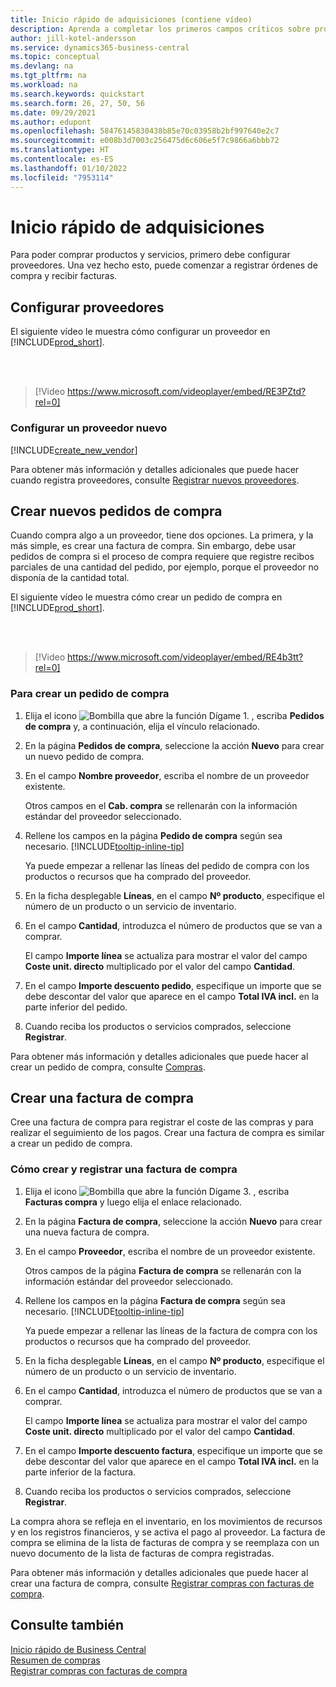```yaml
---
title: Inicio rápido de adquisiciones (contiene vídeo)
description: Aprenda a completar los primeros campos críticos sobre proveedores en Business Central para que pueda comenzar a comprar productos y servicios.
author: jill-kotel-andersson
ms.service: dynamics365-business-central
ms.topic: conceptual
ms.devlang: na
ms.tgt_pltfrm: na
ms.workload: na
ms.search.keywords: quickstart
ms.search.form: 26, 27, 50, 56
ms.date: 09/29/2021
ms.author: edupont
ms.openlocfilehash: 58476145830438b85e70c03958b2bf997640e2c7
ms.sourcegitcommit: e008b3d7003c256475d6c606e5f7c9866a6bbb72
ms.translationtype: HT
ms.contentlocale: es-ES
ms.lasthandoff: 01/10/2022
ms.locfileid: "7953114"
---
```

# <a name="procurement-quick-start"></a>Inicio rápido de adquisiciones

Para poder comprar productos y servicios, primero debe configurar proveedores. Una vez hecho esto, puede comenzar a registrar órdenes de compra y recibir facturas.  

## <a name="set-up-vendors"></a>Configurar proveedores

El siguiente vídeo le muestra cómo configurar un proveedor en [!INCLUDE[prod_short](includes/prod_short.md)].

<br><br>  

> [!Video https://www.microsoft.com/videoplayer/embed/RE3PZtd?rel=0]

### <a name="set-up-a-new-vendor"></a>Configurar un proveedor nuevo

[!INCLUDE[create_new_vendor](includes/create_new_vendor.md)]

Para obtener más información y detalles adicionales que puede hacer cuando registra proveedores, consulte [Registrar nuevos proveedores](purchasing-how-register-new-vendors.md).  

## <a name="create-new-purchase-orders"></a>Crear nuevos pedidos de compra

Cuando compra algo a un proveedor, tiene dos opciones. La primera, y la más simple, es crear una factura de compra. Sin embargo, debe usar pedidos de compra si el proceso de compra requiere que registre recibos parciales de una cantidad del pedido, por ejemplo, porque el proveedor no disponía de la cantidad total.

El siguiente vídeo le muestra cómo crear un pedido de compra en [!INCLUDE[prod_short](includes/prod_short.md)].

<br><br>

> [!Video https://www.microsoft.com/videoplayer/embed/RE4b3tt?rel=0]

### <a name="to-create-a-purchase-order"></a>Para crear un pedido de compra  

1. Elija el icono ![Bombilla que abre la función Dígame 1.](media/ui-search/search_small.png "Dígame qué desea hacer") , escriba **Pedidos de compra** y, a continuación, elija el vínculo relacionado.  

2. En la página **Pedidos de compra**, seleccione la acción **Nuevo** para crear un nuevo pedido de compra.

3. En el campo **Nombre proveedor**, escriba el nombre de un proveedor existente.

    Otros campos en el **Cab. compra** se rellenarán con la información estándar del proveedor seleccionado.  

4. Rellene los campos en la página **Pedido de compra** según sea necesario. [!INCLUDE[tooltip-inline-tip](includes/tooltip-inline-tip_md.md)]

    Ya puede empezar a rellenar las líneas del pedido de compra con los productos o recursos que ha comprado del proveedor.

5. En la ficha desplegable **Líneas**, en el campo **Nº producto**, especifique el número de un producto o un servicio de inventario.

6. En el campo **Cantidad**, introduzca el número de productos que se van a comprar.

    El campo **Importe línea** se actualiza para mostrar el valor del campo **Coste unit. directo** multiplicado por el valor del campo **Cantidad**.

7. En el campo **Importe descuento pedido**, especifique un importe que se debe descontar del valor que aparece en el campo **Total IVA incl.** en la parte inferior del pedido.

8. Cuando reciba los productos o servicios comprados, seleccione **Registrar**.

Para obtener más información y detalles adicionales que puede hacer al crear un pedido de compra, consulte [Compras](purchasing-manage-purchasing.md).  

## <a name="create-a-purchase-invoice"></a>Crear una factura de compra  

Cree una factura de compra para registrar el coste de las compras y para realizar el seguimiento de los pagos. Crear una factura de compra es similar a crear un pedido de compra.

### <a name="how-to-create-and-post-a-purchase-invoice"></a>Cómo crear y registrar una factura de compra  

1. Elija el icono ![Bombilla que abre la función Dígame 3.](media/ui-search/search_small.png "Dígame qué desea hacer") , escriba **Facturas compra** y luego elija el enlace relacionado.  
2. En la página **Factura de compra**, seleccione la acción **Nuevo** para crear una nueva factura de compra.
3. En el campo **Proveedor**, escriba el nombre de un proveedor existente.

    Otros campos de la página **Factura de compra** se rellenarán con la información estándar del proveedor seleccionado.

4. Rellene los campos en la página **Factura de compra** según sea necesario. [!INCLUDE[tooltip-inline-tip](includes/tooltip-inline-tip_md.md)]

    Ya puede empezar a rellenar las líneas de la factura de compra con los productos o recursos que ha comprado del proveedor.

5. En la ficha desplegable **Líneas**, en el campo **Nº producto**, especifique el número de un producto o un servicio de inventario.
6. En el campo **Cantidad**, introduzca el número de productos que se van a comprar.

    El campo **Importe línea** se actualiza para mostrar el valor del campo **Coste unit. directo** multiplicado por el valor del campo **Cantidad**.

7. En el campo **Importe descuento factura**, especifique un importe que se debe descontar del valor que aparece en el campo **Total IVA incl.** en la parte inferior de la factura.

8. Cuando reciba los productos o servicios comprados, seleccione **Registrar**.

La compra ahora se refleja en el inventario, en los movimientos de recursos y en los registros financieros, y se activa el pago al proveedor. La factura de compra se elimina de la lista de facturas de compra y se reemplaza con un nuevo documento de la lista de facturas de compra registradas.  

Para obtener más información y detalles adicionales que puede hacer al crear una factura de compra, consulte [Registrar compras con facturas de compra](purchasing-how-record-purchases.md).

## <a name="see-also"></a>Consulte también

[Inicio rápido de Business Central](quick-start-business-central.md)  
[Resumen de compras](Purchasing-manage-purchasing.md)  
[Registrar compras con facturas de compra](purchasing-how-record-purchases.md)  
